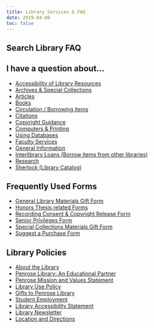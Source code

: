 ```yaml
---
title: Library Services & FAQ
date: 2019-04-09
toc: false
---
```

## Search Library FAQ

<script src="https://asklibrarian.whitman.edu/1.0/widgets/14974"></script>

<div id="s-la-widget-14974"></div>

<div style="display:block; clear:both">

<div id="q1" class="pull-left">

## I have a question about…

* [Accessibility of Library Resources](https://asklibrarian.whitman.edu/faq/332328)
* [Archives & Special Collections](http://asklibrarian.whitman.edu/search/?t=0&adv=1&topics=Archives%20%26%20Special%20Collections)
* [Articles](http://asklibrarian.whitman.edu/search/?t=0&adv=1&topics=Articles)
* [Books](http://asklibrarian.whitman.edu/search/?t=0&adv=1&topics=Books)
* [Circulation / Borrowing items](http://asklibrarian.whitman.edu/search/?t=0&adv=1&topics=Circulation)
* [Citations](http://asklibrarian.whitman.edu/search/?topics=Citations)
* [Copyright Guidance](http://libguides.whitman.edu/copyright_ip)
* [Computers & Printing](http://asklibrarian.whitman.edu/search/?t=0&adv=1&topics=Computers%20%26%20Printing)
* [Using Databases](http://asklibrarian.whitman.edu/search/?t=0&adv=1&topics=Databases)
* [Faculty Services](http://asklibrarian.whitman.edu/search/?t=0&adv=1&topics=Faculty%20Services)
* [General Information](http://asklibrarian.whitman.edu/search/?t=0&adv=1&topics=General%20Information)
* [Interlibrary Loans (Borrow items from other libraries)](http://asklibrarian.whitman.edu/search/?t=0&adv=1&topics=ILL)
* [Research](http://asklibrarian.whitman.edu/search/?t=0&adv=1&topics=Research)
* [Sherlock (Library Catalog)](http://asklibrarian.whitman.edu/search/?t=0&adv=1&topics=Sherlock)

</div>

<div id="q2" class="pull-right">

## Frequently Used Forms

* [General Library Materials Gift Form](http://works.whitman.edu/giftform)
* [Honors Thesis related Forms](https://library.whitman.edu/thesis/#downloads)
* [Recording Consent & Copyright Release Form](http://works.whitman.edu/recordingconsentform)
* [Senior Privileges Form](http://works.whitman.edu/seniorprivileges)
* [Special Collections Materials Gift Form](http://works.whitman.edu/archivesgiftform)
* [Suggest a Purchase Form](https://goo.gl/forms/c88IYFI6ZPPZpg8C2)


## Library Policies

* [About the Library](/about_the_library/)
* [Penrose Library: An Educational Partner](https://penrose.whitman.edu/about_the_library/#penrose-library-an-educational-partner)
* [Penrose Mission and Values Statement](https://penrose.whitman.edu/about_the_library/#penrose-mission-and-values-statement)
* [Library Use Policy](https://penrose.whitman.edu/about_the_library/#library-use-policy)
* [Gifts to Penrose Library](https://penrose.whitman.edu/about_the_library/#gifts-to-penrose-library)
* [Student Employment](https://penrose.whitman.edu/about_the_library/#student-employment)
* [Library Accessibility Statement](https://penrose.whitman.edu/about_the_library/#library-accessibility-statement)
* [Library Newsletter](https://penrose.whitman.edu/about_the_library/#library-newsletter)
* [Location and Directions](https://penrose.whitman.edu/about_the_library/#location-and-directions)

</div>
</div>